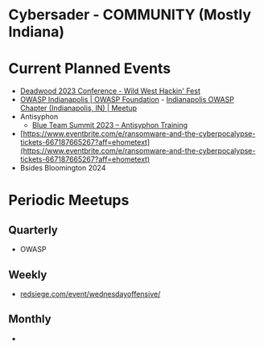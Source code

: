 # Cybersader - COMMUNITY (Mostly Indiana)

# Current Planned Events

- [Deadwood 2023 Conference - Wild West Hackin' Fest](https://wildwesthackinfest.com/deadwood/)
- [OWASP Indianapolis | OWASP Foundation](https://owasp.org/www-chapter-indianapolis/) - [Indianapolis OWASP Chapter (Indianapolis, IN) | Meetup](https://www.meetup.com/indyowasp/)
- Antisyphon
    - [Blue Team Summit 2023 – Antisyphon Training](https://www.antisyphontraining.com/series/blue-team-summit-2023/)
- [https://www.eventbrite.com/e/ransomware-and-the-cyberpocalypse-tickets-667187665267?aff=ehometext](https://www.eventbrite.com/e/ransomware-and-the-cyberpocalypse-tickets-667187665267?aff=ehometext)
- Bsides Bloomington 2024

# Periodic Meetups

## Quarterly

- OWASP

## Weekly

- [redsiege.com/event/wednesdayoffensive/](https://redsiege.com/event/wednesdayoffensive/)

## Monthly

-